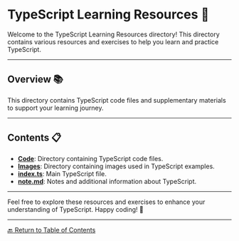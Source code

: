 # TypeScript Learning Resources 🚀

Welcome to the TypeScript Learning Resources directory! This directory contains various resources and exercises to help you learn and practice TypeScript.

---

## Overview 📚

This directory contains TypeScript code files and supplementary materials to support your learning journey.

---

## Contents 📋

- **[Code](Code/)**: Directory containing TypeScript code files.
- **[Images](img/)**: Directory containing images used in TypeScript examples.
- **[index.ts](index.ts)**: Main TypeScript file.
- **[note.md](note.md)**: Notes and additional information about TypeScript.

---

Feel free to explore these resources and exercises to enhance your understanding of TypeScript. Happy coding! 🎉

---

[🔙 Return to Table of Contents](https://kernel-rb.github.io/CSLearningToolkit/)